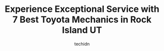 ---
layout: ampstory
image: https://images.unsplash.com/photo-1633713368363-2b04dadce462?ixlib=rb-4.0.3&ixid=MnwxMjA3fDB8MHxwaG90by1wYWdlfHx8fGVufDB8fHx8&auto=format&fit=crop&w=640&h=853&q=80
author: techidn
featured: false
description: For top-quality automotive repairs and maintenance, visit the 7 best Toyota Mechanic in Rock Island UT, USA. Their reputation for excellence and their dedication to customer satisfaction mak
title: Experience Exceptional Service with 7 Best Toyota Mechanics in Rock Island UT
cover:
   title: Experience Exceptional Service with 7 Best Toyota Mechanics in Rock Island UT
   subtitle: Rickpate
   background: https://images.unsplash.com/photo-1633713368363-2b04dadce462?ixlib=rb-4.0.3&ixid=MnwxMjA3fDB8MHxwaG90by1wYWdlfHx8fGVufDB8fHx8&auto=format&fit=crop&w=640&h=853&q=80

pages: 
 - layout: thirds
   top: <h1>#1 AutoNation Toyota Thornton Road</h1>
   bottom: "<p>I had an amazing experience during my car purchase experience! Vanessa Maldonado was a phenomenal sales person! Vanessa , the sales manager and the finance manager made s</p>"
   background: https://www.knot35.com/toplist/wp-content/uploads/2023/06/best-toyota-mechanic-1-in-rock-island-ut-1685837461.jpeg
   backgroundblur: true
 - layout: thirds
   top: <h1>#2 Mark Miller Toyota</h1>
   bottom: "<p>730 S W Temple St, Salt Lake City, UT 84101, United States</p>"
   background: https://www.knot35.com/toplist/wp-content/uploads/2023/06/best-toyota-mechanic-2-in-rock-island-ut-1685837462.jpeg
   cta:
      link: https://www.knot35.com/toplist/experience-exceptional-service-with-7-best-toyota-mechanics-in-rock-island-ut/
      text: Experience Exceptional Service with 7 Best Toyota Mechanics in Rock Island UT
 - layout: thirds
   top: <h1>#3 Tony Divino Toyota</h1>
   bottom: "<p>777 W Riverdale Rd, Riverdale, UT 84405, United States</p>"
   background: https://www.knot35.com/toplist/wp-content/uploads/2023/06/best-toyota-mechanic-3-in-rock-island-ut-1685837462.jpeg
   cta:
      link: https://www.knot35.com/toplist/experience-exceptional-service-with-7-best-toyota-mechanics-in-rock-island-ut/
      text: Experience Exceptional Service with 7 Best Toyota Mechanics in Rock Island UT
 - layout: thirds
   top: <h1>#4 Shadetree Automotive</h1>
   bottom: "<p>757 UT-193, Layton, UT 84041, United States</p>"
   background: https://images.unsplash.com/photo-1618556658017-fd9c732d1360?ixlib=rb-4.0.3&ixid=MnwxMjA3fDB8MHxwaG90by1wYWdlfHx8fGVufDB8fHx8&auto=format&fit=crop&w=640&h=853&q=80
   cta:
      link: https://www.knot35.com/toplist/experience-exceptional-service-with-7-best-toyota-mechanics-in-rock-island-ut/
      text: Experience Exceptional Service with 7 Best Toyota Mechanics in Rock Island UT
 - layout: thirds
   top: <h1>#5 GT Automotive</h1>
   bottom: "<p>919 W Baxter Dr, South Jordan, UT 84095, United States</p>"
   background: https://images.unsplash.com/photo-1580610447943-1bfbef5efe07?ixlib=rb-4.0.3&ixid=MnwxMjA3fDB8MHxwaG90by1wYWdlfHx8fGVufDB8fHx8&auto=format&fit=crop&w=640&h=853&q=80
   cta:
      link: https://www.knot35.com/toplist/experience-exceptional-service-with-7-best-toyota-mechanics-in-rock-island-ut/
      text: Experience Exceptional Service with 7 Best Toyota Mechanics in Rock Island UT
 - layout: thirds
   top: <h1>#6 Anthem Automotive</h1>
   bottom: "<p>2163 Piedmont Rd NE, Atlanta, GA 30324, United States</p>"
   background: https://images.unsplash.com/photo-1599422314077-f4dfdaa4cd09?ixlib=rb-4.0.3&ixid=MnwxMjA3fDB8MHxwaG90by1wYWdlfHx8fGVufDB8fHx8&auto=format&fit=crop&w=640&h=853&q=80
   cta:
      link: https://www.knot35.com/toplist/experience-exceptional-service-with-7-best-toyota-mechanics-in-rock-island-ut/
      text: Experience Exceptional Service with 7 Best Toyota Mechanics in Rock Island UT
 - layout: thirds
   top: <h1>#7 ATLR - All Toyota Lexus Repair</h1>
   bottom: "<p>6125 W 59th Ave unit a, Arvada, CO 80003, United States</p>"
   background: https://images.unsplash.com/photo-1509114397022-ed747cca3f65?ixlib=rb-4.0.3&ixid=MnwxMjA3fDB8MHxwaG90by1wYWdlfHx8fGVufDB8fHx8&auto=format&fit=crop&w=640&h=853&q=80
   cta:
      link: https://www.knot35.com/toplist/experience-exceptional-service-with-7-best-toyota-mechanics-in-rock-island-ut/
      text: Experience Exceptional Service with 7 Best Toyota Mechanics in Rock Island UT
 - layout: thirds
   middle: Continue reading...
   background: https://images.unsplash.com/photo-1618005182384-a83a8bd57fbe?ixlib=rb-4.0.3&ixid=MnwxMjA3fDB8MHxwaG90by1wYWdlfHx8fGVufDB8fHx8&auto=format&fit=crop&w=640&h=853&q=80
   cta:
      link: https://www.knot35.com/toplist/experience-exceptional-service-with-7-best-toyota-mechanics-in-rock-island-ut/
      text: Experience Exceptional Service with 7 Best Toyota Mechanics in Rock Island UT
      
---